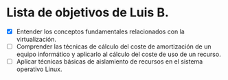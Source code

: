Lista de objetivos de Luis B.
=============================

- [x] Entender los conceptos fundamentales relacionados con la virtualización.
- [ ] Comprender las técnicas de cálculo del coste de amortización de un equipo informático y aplicarlo al cálculo del coste de uso de un recurso.
- [ ] Aplicar técnicas básicas de aislamiento de recursos en el sistema operativo Linux.
